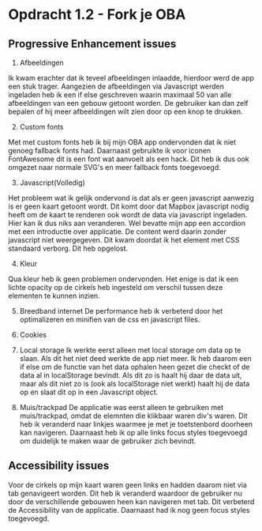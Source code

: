 # Opdracht 1.2 - Fork je OBA

## Progressive Enhancement issues
1. Afbeeldingen

Ik kwam erachter dat ik teveel afbeeldingen inlaadde, hierdoor werd de app een stuk trager. Aangezien de afbeeldingen via Javascript werden ingeladen heb ik een if else geschreven waarin maximaal 50 van alle afbeeldingen van een gebouw getoont worden. De gebruiker kan dan zelf bepalen of hij meer afbeeldingen wilt zien door op een knop te drukken.

2. Custom fonts

Met met custom fonts heb ik bij mijn OBA app ondervonden dat ik niet genoeg fallback fonts had. Daarnaast gebruikte ik voor iconen FontAwesome dit is een font wat aanvoelt als een hack. Dit heb ik dus ook omgezet naar normale SVG's en meer fallback fonts toegevoegd.

3. Javascript(Volledig)

Het probleem wat ik gelijk ondervond is dat als er geen javascript aanwezig is er geen kaart getoont wordt. Dit komt door dat Mapbox javascript nodig heeft om de kaart te renderen ook wordt de data via javascript ingeladen. Hier kan ik dus niks aan veranderen. Wel bevatte mijn app een accordion met een introductie over applicatie. De content werd daarin zonder javascript niet weergegeven. Dit kwam doordat ik het element met CSS standaard verborg. Dit heb opgelost.

4. Kleur

Qua kleur heb ik geen problemen ondervonden. Het enige is dat ik een lichte opacity op de cirkels heb ingesteld om verschil tussen deze elementen te kunnen inzien.

5. Breedband internet
De performance heb ik verbeterd door het optimalizeren en minifien van de css en javascript files.

6. Cookies

7. Local storage
Ik werkte eerst alleen met local storage om data op te slaan. Als dit het niet deed werkte de app niet meer. Ik heb daarom een if else om de functie van het data ophalen heen gezet die checkt of de data al in localStorage bevindt. Als dit zo is haalt hij daar de data uit, maar als dit niet zo is (ook als localStorage niet werkt) haalt hij de data op en slaat dit op in een Javascript object.

8. Muis/trackpad
De applicatie was eerst alleen te gebruiken met muis/trackpad, omdat de elemnten die klikbaar waren div's waren. Dit heb ik veranderd naar linkjes waarmee je met je toetstenbord doorheen kan navigeren. Daarnaast heb ik op alle links focus styles toegevoegd om duidelijk te maken waar de gebruiker zich bevindt.

## Accessibility issues

Voor de cirkels op mijn kaart waren geen links en hadden daarom niet via tab genavigeert worden. Dit heb ik veranderd waardoor de gebruiker nu door de verschillende gebouwen heen kan navigeren met tab. Dit verbeterd de Accessibility van de applicatie. Daarnaast had ik nog geen focus styles toegevoegd.
